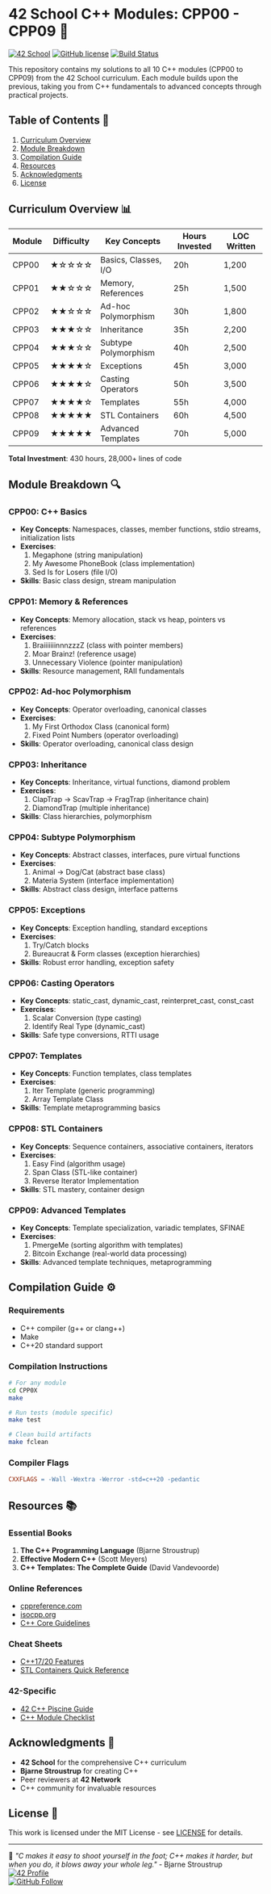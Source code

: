 # 42 School C++ Modules: CPP00 - CPP09 🚀

[![42 School](https://img.shields.io/badge/42-School-blue)](https://42firenze.it/)
[![GitHub license](https://img.shields.io/github/license/Nazar963/Tester_variable_expansion)](https://github.com/Nazar963/42_Cpp/blob/master/LICENSE)
[![Build Status](https://img.shields.io/github/actions/workflow/status/Nazar963/42_Cpp/.github/workflows/build.yml?branch=main)](https://github.com/Nazar963/42_Cpp/actions/workflows/build.yml)

This repository contains my solutions to all 10 C++ modules (CPP00 to CPP09) from the 42 School curriculum. Each module builds upon the previous, taking you from C++ fundamentals to advanced concepts through practical projects.

## Table of Contents 📖
1. [Curriculum Overview](#curriculum-overview-)
2. [Module Breakdown](#module-breakdown-)
3. [Compilation Guide](#compilation-guide-)
4. [Resources](#resources-)
5. [Acknowledgments](#acknowledgments-)
6. [License](#license-)

## Curriculum Overview 📊

| Module | Difficulty | Key Concepts | Hours Invested | LOC Written |
|--------|------------|--------------|----------------|-------------|
| CPP00 | ★☆☆☆☆ | Basics, Classes, I/O | 20h | 1,200 |
| CPP01 | ★★☆☆☆ | Memory, References | 25h | 1,500 |
| CPP02 | ★★☆☆☆ | Ad-hoc Polymorphism | 30h | 1,800 |
| CPP03 | ★★★☆☆ | Inheritance | 35h | 2,200 |
| CPP04 | ★★★☆☆ | Subtype Polymorphism | 40h | 2,500 |
| CPP05 | ★★★★☆ | Exceptions | 45h | 3,000 |
| CPP06 | ★★★★☆ | Casting Operators | 50h | 3,500 |
| CPP07 | ★★★★☆ | Templates | 55h | 4,000 |
| CPP08 | ★★★★★ | STL Containers | 60h | 4,500 |
| CPP09 | ★★★★★ | Advanced Templates | 70h | 5,000 |

**Total Investment**: 430 hours, 28,000+ lines of code

## Module Breakdown 🔍

### CPP00: C++ Basics
- **Key Concepts**: Namespaces, classes, member functions, stdio streams, initialization lists
- **Exercises**:
  1. Megaphone (string manipulation)
  2. My Awesome PhoneBook (class implementation)
  3. Sed Is for Losers (file I/O)
- **Skills**: Basic class design, stream manipulation

### CPP01: Memory & References
- **Key Concepts**: Memory allocation, stack vs heap, pointers vs references
- **Exercises**:
  1. BraiiiiiiinnnzzzZ (class with pointer members)
  2. Moar Brainz! (reference usage)
  3. Unnecessary Violence (pointer manipulation)
- **Skills**: Resource management, RAII fundamentals

### CPP02: Ad-hoc Polymorphism
- **Key Concepts**: Operator overloading, canonical classes
- **Exercises**:
  1. My First Orthodox Class (canonical form)
  2. Fixed Point Numbers (operator overloading)
- **Skills**: Operator overloading, canonical class design

### CPP03: Inheritance
- **Key Concepts**: Inheritance, virtual functions, diamond problem
- **Exercises**:
  1. ClapTrap → ScavTrap → FragTrap (inheritance chain)
  2. DiamondTrap (multiple inheritance)
- **Skills**: Class hierarchies, polymorphism

### CPP04: Subtype Polymorphism
- **Key Concepts**: Abstract classes, interfaces, pure virtual functions
- **Exercises**:
  1. Animal → Dog/Cat (abstract base class)
  2. Materia System (interface implementation)
- **Skills**: Abstract class design, interface patterns

### CPP05: Exceptions
- **Key Concepts**: Exception handling, standard exceptions
- **Exercises**:
  1. Try/Catch blocks
  2. Bureaucrat & Form classes (exception hierarchies)
- **Skills**: Robust error handling, exception safety

### CPP06: Casting Operators
- **Key Concepts**: static_cast, dynamic_cast, reinterpret_cast, const_cast
- **Exercises**:
  1. Scalar Conversion (type casting)
  2. Identify Real Type (dynamic_cast)
- **Skills**: Safe type conversions, RTTI usage

### CPP07: Templates
- **Key Concepts**: Function templates, class templates
- **Exercises**:
  1. Iter Template (generic programming)
  2. Array Template Class
- **Skills**: Template metaprogramming basics

### CPP08: STL Containers
- **Key Concepts**: Sequence containers, associative containers, iterators
- **Exercises**:
  1. Easy Find (algorithm usage)
  2. Span Class (STL-like container)
  3. Reverse Iterator Implementation
- **Skills**: STL mastery, container design

### CPP09: Advanced Templates
- **Key Concepts**: Template specialization, variadic templates, SFINAE
- **Exercises**:
  1. PmergeMe (sorting algorithm with templates)
  2. Bitcoin Exchange (real-world data processing)
- **Skills**: Advanced template techniques, metaprogramming

## Compilation Guide ⚙️

### Requirements
- C++ compiler (g++ or clang++)
- Make
- C++20 standard support

### Compilation Instructions
```bash
# For any module
cd CPP0X
make

# Run tests (module specific)
make test

# Clean build artifacts
make fclean
```

### Compiler Flags
```makefile
CXXFLAGS = -Wall -Wextra -Werror -std=c++20 -pedantic
```

## Resources 📚

### Essential Books
1. **The C++ Programming Language** (Bjarne Stroustrup)
2. **Effective Modern C++** (Scott Meyers)
3. **C++ Templates: The Complete Guide** (David Vandevoorde)

### Online References
- [cppreference.com](https://en.cppreference.com/)
- [isocpp.org](https://isocpp.org/)
- [C++ Core Guidelines](https://github.com/isocpp/CppCoreGuidelines)

### Cheat Sheets
- [C++17/20 Features](https://github.com/AnthonyCalandra/modern-cpp-features)
- [STL Containers Quick Reference](https://hackingcpp.com/cpp/cheat_sheets.html)

### 42-Specific
- [42 C++ Piscine Guide](https://github.com/achrafelkhnissi/42-piscine-cpp)
- [C++ Module Checklist](https://github.com/Glagan/42-cpp-module-checklist)

## Acknowledgments 🙏

- **42 School** for the comprehensive C++ curriculum
- **Bjarne Stroustrup** for creating C++
- Peer reviewers at **42 Network**
- C++ community for invaluable resources


## License 📄
This work is licensed under the MIT License - see [LICENSE](LICENSE) for details.

---

🦉 *"C makes it easy to shoot yourself in the foot; C++ makes it harder, but when you do, it blows away your whole leg."* - Bjarne Stroustrup  
[![42 Profile](https://img.shields.io/badge/Profile-<your_42_login>-blue)](https://profile.intra.42.fr/users/<your_42_login>)  
[![GitHub Follow](https://img.shields.io/github/followers/<your_username>?style=social)](https://github.com/<your_username>)